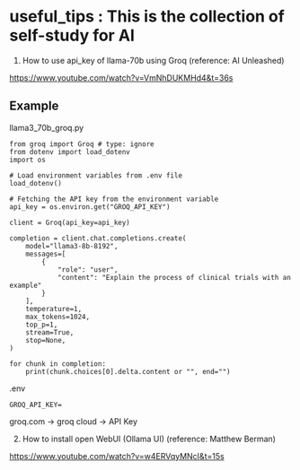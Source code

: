 # useful_tips : This is the collection of self-study for AI

1. How to use api_key of llama-70b using Groq
(reference: AI Unleashed)

https://www.youtube.com/watch?v=VmNhDUKMHd4&t=36s


## Example

llama3_70b_groq.py
```
from groq import Groq # type: ignore
from dotenv import load_dotenv
import os

# Load environment variables from .env file
load_dotenv()

# Fetching the API key from the environment variable
api_key = os.environ.get("GROQ_API_KEY")

client = Groq(api_key=api_key)

completion = client.chat.completions.create(
    model="llama3-8b-8192",
    messages=[
        {
            "role": "user",
            "content": "Explain the process of clinical trials with an example"
        }
    ],
    temperature=1,
    max_tokens=1024,
    top_p=1,
    stream=True,
    stop=None,
)

for chunk in completion:
    print(chunk.choices[0].delta.content or "", end="")
```

.env
```
GROQ_API_KEY=
```

groq.com -> groq cloud -> API Key


2. How to install open WebUI (Ollama UI)
(reference: Matthew Berman)

https://www.youtube.com/watch?v=w4ERVqyMNcI&t=15s

